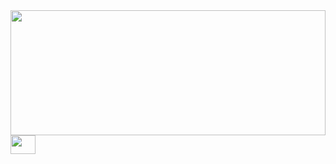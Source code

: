 
<img src="https://github.com/CBDevelopment/CBDevelopment/blob/main/IMG_9671.jpg" height="200" width="100%">

<div id="badges">
    <a href="https://www.linkedin.com/in/cutterbeck/" target="blank">
        <img src="https://simpleicons.vercel.app/linkedin/0077b5" alt="" height="30" width="40" />
    </a>
</div>